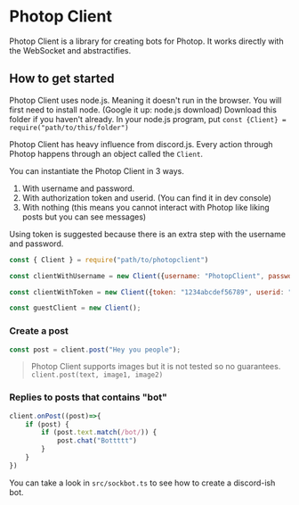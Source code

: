 # Photop Client
Photop Client is a library for creating bots for Photop. It works directly with the WebSocket and abstractifies.

## How to get started
Photop Client uses node.js. Meaning it doesn't run in the browser. You will first need to install node. (Google it up: node.js download)
Download this folder if you haven't already.
In your node.js program, put `const {Client} = require("path/to/this/folder")`

Photop Client has heavy influence from discord.js. Every action through Photop happens through an object called the `Client`.

You can instantiate the Photop Client in 3 ways.
1. With username and password.
2. With authorization token and userid. (You can find it in dev console)
3. With nothing (this means you cannot interact with Photop like liking posts but you can see messages)

Using token is suggested because there is an extra step with the username and password.

```js
const { Client } = require("path/to/photopclient")

const clientWithUsername = new Client({username: "PhotopClient", password:"123456"})

const clientWithToken = new Client({token: "1234abcdef56789", userid: "abc123def"})

const guestClient = new Client();
```

### Create a post
```js
const post = client.post("Hey you people");
```
> Photop Client supports images but it is not tested so no guarantees. `client.post(text, image1, image2)`


### Replies to posts that contains "bot"
```js
client.onPost((post)=>{
	if (post) {
		if (post.text.match(/bot/)) {
			post.chat("Bottttt")
		}
	}
})
```

You can take a look in `src/sockbot.ts` to see how to create a discord-ish bot.